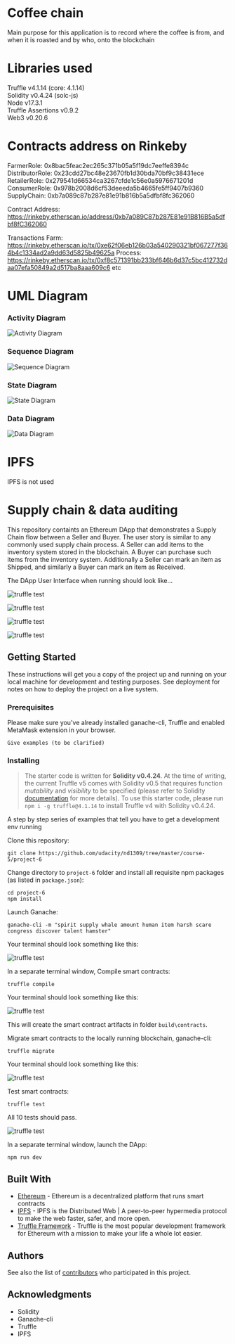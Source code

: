 
# Coffee chain

Main purpose for this application is to record where the coffee is from, and when it is roasted and by who, onto the blockchain

# Libraries used

Truffle v4.1.14 (core: 4.1.14)  
Solidity v0.4.24 (solc-js)  
Node v17.3.1  
Truffle Assertions v0.9.2  
Web3 v0.20.6  

# Contracts address on Rinkeby

  FarmerRole: 0x8bac5feac2ec265c371b05a5f19dc7eeffe8394c
  DistributorRole: 0x23cdd27bc48e23670fb1d30bda70bf9c38431ece
  RetailerRole: 0x279541d66534ca3267cfde1c56e0a5976671201d
  ConsumerRole: 0x978b2008d6cf53deeeda5b4665fe5ff9407b9360
  SupplyChain: 0xb7a089c87b287e81e91b816b5a5dfbf8fc362060

  Contract Address: https://rinkeby.etherscan.io/address/0xb7a089C87b287E81e91B816B5a5dfbf8fC362060

  Transactions
  Farm: https://rinkeby.etherscan.io/tx/0xe62f06eb126b03a540290321bf067277f364b4c1334ad2a9dd63d5825b49625a
  Process: https://rinkeby.etherscan.io/tx/0xf8c571391bb233bf646b6d37c5bc412732daa07efa50849a2d517ba8aaa609c6
  etc


# UML Diagram

### Activity Diagram

![Activity Diagram](./uml/Activity.png)

### Sequence Diagram

![Sequence Diagram](./uml/Sequence.png)

### State Diagram

![State Diagram](./uml/State.png)

### Data Diagram

![Data Diagram](./uml/Data.png)

# IPFS

IPFS is not used

# Supply chain & data auditing

This repository containts an Ethereum DApp that demonstrates a Supply Chain flow between a Seller and Buyer. The user story is similar to any commonly used supply chain process. A Seller can add items to the inventory system stored in the blockchain. A Buyer can purchase such items from the inventory system. Additionally a Seller can mark an item as Shipped, and similarly a Buyer can mark an item as Received.

The DApp User Interface when running should look like...

![truffle test](images/ftc_product_overview.png)

![truffle test](images/ftc_farm_details.png)

![truffle test](images/ftc_product_details_1.png)

![truffle test](images/ftc_transaction_history.png)


## Getting Started

These instructions will get you a copy of the project up and running on your local machine for development and testing purposes. See deployment for notes on how to deploy the project on a live system.

### Prerequisites

Please make sure you've already installed ganache-cli, Truffle and enabled MetaMask extension in your browser.

```
Give examples (to be clarified)
```

### Installing

> The starter code is written for **Solidity v0.4.24**. At the time of writing, the current Truffle v5 comes with Solidity v0.5 that requires function *mutability* and *visibility* to be specified (please refer to Solidity [documentation](https://docs.soliditylang.org/en/v0.5.0/050-breaking-changes.html) for more details). To use this starter code, please run `npm i -g truffle@4.1.14` to install Truffle v4 with Solidity v0.4.24. 

A step by step series of examples that tell you have to get a development env running

Clone this repository:

```
git clone https://github.com/udacity/nd1309/tree/master/course-5/project-6
```

Change directory to ```project-6``` folder and install all requisite npm packages (as listed in ```package.json```):

```
cd project-6
npm install
```

Launch Ganache:

```
ganache-cli -m "spirit supply whale amount human item harsh scare congress discover talent hamster"
```

Your terminal should look something like this:

![truffle test](images/ganache-cli.png)

In a separate terminal window, Compile smart contracts:

```
truffle compile
```

Your terminal should look something like this:

![truffle test](images/truffle_compile.png)

This will create the smart contract artifacts in folder ```build\contracts```.

Migrate smart contracts to the locally running blockchain, ganache-cli:

```
truffle migrate
```

Your terminal should look something like this:

![truffle test](images/truffle_migrate.png)

Test smart contracts:

```
truffle test
```

All 10 tests should pass.

![truffle test](images/truffle_test.png)

In a separate terminal window, launch the DApp:

```
npm run dev
```

## Built With

* [Ethereum](https://www.ethereum.org/) - Ethereum is a decentralized platform that runs smart contracts
* [IPFS](https://ipfs.io/) - IPFS is the Distributed Web | A peer-to-peer hypermedia protocol
to make the web faster, safer, and more open.
* [Truffle Framework](http://truffleframework.com/) - Truffle is the most popular development framework for Ethereum with a mission to make your life a whole lot easier.


## Authors

See also the list of [contributors](https://github.com/your/project/contributors.md) who participated in this project.

## Acknowledgments

* Solidity
* Ganache-cli
* Truffle
* IPFS
